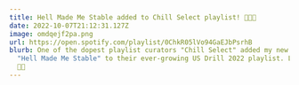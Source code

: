 ```yaml
---
title: Hell Made Me Stable added to Chill Select playlist! 🥵🔥🐍
date: 2022-10-07T21:12:31.127Z
image: omdqejf2pa.png
url: https://open.spotify.com/playlist/0ChkR05lVo94GaEJbPsrhB
blurb: One of the dopest playlist curators "Chill Select" added my new single
  "Hell Made Me Stable" to their ever-growing US Drill 2022 playlist. Let's go
  🚀🚀
---
```

